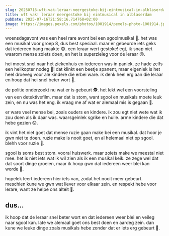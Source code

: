 ```yaml
---
slug: 20250716-wft-vak-leraar-neergestoke-bij-eintmusical-in-alblaserdam
title: wft vak! leraar neergestoke bij eintmusical in alblaserdam
pubDate: 2025-07-16T21:58:16.714768+02:00
image: https://images.pexels.com/photos/1001914/pexels-photo-1001914.jpeg
---
```

woensdagavont was een heel rare avont bei een sgoolmusikal 🍎. het was een musikal voor groep 8, dus best spesiaal. maar er gebeurde iets geks dat iedereen bang maakte 😨. een leraar wert gestoke! egt, ik snap niet waarom mense zoiets doen, en het is superzieleg voor de leraar 😢.

hei moest snel naar het ziekenhuis en iedereen was in paniek. ze hade zelfs een helikopter nodeg 🚁! dat klinkt een beetje spanent, maar eigenlek is het heel droeveg voor ale kindere die erbei ware. ik denk heel erg aan die leraar en hoop dat hei snel beter wort 🌈.

de politie onderzoekt nu wat er is gebeurt 🕵. het lekt wel een voorsteling van een detektivefilm. maar dat is stom, want sgool en musikals moete leuk zein, en nu was het eng. ik vraag me af wat er alemaal mis is gegaan 🤔.

er ware veel mense bei, zoals ouders en kindere. ik zou egt niet wete wat ik zou doen als ik daar was. waarsgeinlek sgrike en huile. arme kindere die dat hebe gezien 😟.

ik vint het niet goet dat mense ruzie gaan make bei een musikal. dat hoor je gwn niet te doen. ruzie make is nooit goet, en al helemaal niet op sgool. blehh voor ruzie 🤮.

sgool is soms best stom. vooral huiswerk. maar zoiets make we meestal niet mee. het is niet iets wat ik wil zien als ik een musikal keik. ze zege wel dat dat soort dinge groeien, maar ik hoop gwn dat iedereen weer blei kan worde 🌸.

hopelek leert iedereen hier iets van, zodat het nooit meer gebeurt. meschien kune we gwn wat liever voor elkaar zein. en respekt hebe voor lerare, want ze helpe ons alteit 🏫.

## dus...
ik hoop dat de leraar snel beter wort en dat iedereen weer blei en veileg naar sgool kan. late we alemaal goet ons best doen en aardeg zein. dan kune we leuke dinge zoals musikals hebe zonder dat er iets erg gebeurt 🌟.

